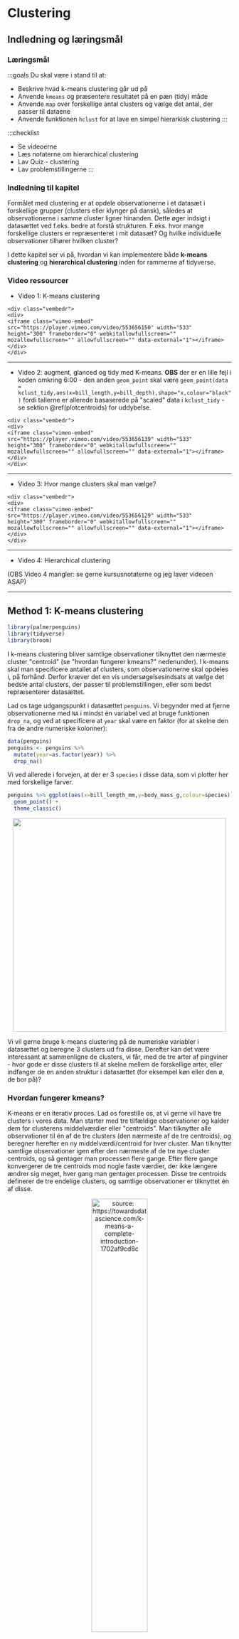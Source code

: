 #  Clustering

## Indledning og læringsmål

### Læringsmål

:::goals
Du skal være i stand til at: 

* Beskrive hvad k-means clustering går ud på
* Anvende `kmeans` og præsentere resultatet på en pæn (tidy) måde
* Anvende `map` over forskellige antal clusters og vælge det antal, der passer til dataene
* Anvende funktionen `hclust` for at lave en simpel hierarkisk clustering
:::


:::checklist
* Se videoerne
* Læs notaterne om hierarchical clustering
* Lav Quiz - clustering
* Lav problemstillingerne
:::

### Indledning til kapitel

Formålet med clustering er at opdele observationerne i et datasæt i forskellige grupper (clusters eller klynger på dansk), således at observationerne i samme cluster ligner hinanden. Dette øger indsigt i datasættet ved f.eks. bedre at forstå strukturen. F.eks. hvor mange forskellige clusters er repræsenteret i mit datasæt? Og hvilke individuelle observationer tilhører hvilken cluster?

I dette kapitel ser vi på, hvordan vi kan implementere både __k-means clustering__ og __hierarchical clustering__ inden for rammerne af tidyverse.

### Video ressourcer

* Video 1: K-means clustering 


```{=html}
<div class="vembedr">
<div>
<iframe class="vimeo-embed" src="https://player.vimeo.com/video/553656150" width="533" height="300" frameborder="0" webkitallowfullscreen="" mozallowfullscreen="" allowfullscreen="" data-external="1"></iframe>
</div>
</div>
```

---

* Video 2: augment, glanced og tidy med K-means. __OBS__ der er en lille fejl i koden omkring 6:00 - den anden `geom_point` skal være `geom_point(data = kclust_tidy,aes(x=bill_length,y=bill_depth),shape="x,colour="black")` fordi tallerne er allerede basaserede på "scaled" data i `kclust_tidy` - se sektion \@ref(plotcentroids) for uddybelse.


```{=html}
<div class="vembedr">
<div>
<iframe class="vimeo-embed" src="https://player.vimeo.com/video/553656139" width="533" height="300" frameborder="0" webkitallowfullscreen="" mozallowfullscreen="" allowfullscreen="" data-external="1"></iframe>
</div>
</div>
```

---

* Video 3: Hvor mange clusters skal man vælge?


```{=html}
<div class="vembedr">
<div>
<iframe class="vimeo-embed" src="https://player.vimeo.com/video/553656129" width="533" height="300" frameborder="0" webkitallowfullscreen="" mozallowfullscreen="" allowfullscreen="" data-external="1"></iframe>
</div>
</div>
```

---

* Video 4: Hierarchical clustering

(OBS Video 4 mangler: se gerne kursusnotaterne og jeg laver videoen ASAP)

---

## Method 1: K-means clustering


```r
library(palmerpenguins)
library(tidyverse)
library(broom)
```

I k-means clustering bliver samtlige observationer tilknyttet den nærmeste cluster "centroid" (se "hvordan fungerer kmeans?" nedenunder). I k-means skal man specificere antallet af clusters, som observationerne skal opdeles i, på forhånd. Derfor kræver det en vis undersøgelsesindsats at vælge det bedste antal clusters, der passer til problemstillingen, eller som bedst repræsenterer datasættet.

Lad os tage udgangspunkt i datasættet `penguins`. Vi begynder med at fjerne observationerne med `NA` i mindst én variabel ved at bruge funktionen `drop_na`, og ved at specificere at `year` skal være en faktor (for at skelne den fra de andre numeriske kolonner):


```r
data(penguins)
penguins <- penguins %>% 
  mutate(year=as.factor(year)) %>%
  drop_na() 
```

Vi ved allerede i forvejen, at der er 3 `species` i disse data, som vi plotter her med forskellige farver.


```r
penguins %>% ggplot(aes(x=bill_length_mm,y=body_mass_g,colour=species)) + 
  geom_point() + 
  theme_classic()
```

<img src="09-clustering_files/figure-html/unnamed-chunk-6-1.svg" width="480" style="display: block; margin: auto;" />

Vi vil gerne bruge k-means clustering på de numeriske variabler i datasættet og beregne 3 clusters ud fra disse. Derefter kan det være interessant at sammenligne de clusters, vi får, med de tre arter af pingviner - hvor gode er disse clusters til at skelne mellem de forskellige arter, eller indfanger de en anden struktur i datasættet (for eksempel køn eller den ø, de bor på)?


### Hvordan fungerer kmeans?

K-means er en iterativ proces. Lad os forestille os, at vi gerne vil have tre clusters i vores data. Man starter med tre tilfældige observationer og kalder dem for clusterens middelværdier eller "centroids". Man tilknytter alle observationer til én af de tre clusters (den nærmeste af de tre centroids), og beregner herefter en ny middelværdi/centroid for hver cluster. Man tilknytter samtlige observationer igen efter den nærmeste af de tre nye cluster centroids, og så gentager man processen flere gange. Efter flere gange konvergerer de tre centroids mod nogle faste værdier, der ikke længere ændrer sig meget, hver gang man gentager processen. Disse tre centroids definerer de tre endelige clusters, og samtlige observationer er tilknyttet én af disse.

<div class="figure" style="text-align: center">
<img src="plots/kmeans.png" alt="source: https://towardsdatascience.com/k-means-a-complete-introduction-1702af9cd8c" width="50%" />
<p class="caption">(\#fig:unnamed-chunk-7)source: https://towardsdatascience.com/k-means-a-complete-introduction-1702af9cd8c</p>
</div>

Jeg beder ikke om detaljerne i metoden, men der er mange videoer på YouTube, der bedre forklarer, hvordan k-means fungerer, for eksempel: https://www.youtube.com/watch?v=4b5d3muPQmA

Bemærk, at der er noget __tilfældighed__ indbygget i algoritmen. Det betyder, at hver gang man anvender k-means, får man et lidt anderledes resultat.

### Within/between sum of squares

Man kan forestille sig, at hvis man laver en god clustering af et datasæt, så ligner observationerne inden for den samme cluster hinanden meget, mens observationerne i forskellige clusters er meget forskellige fra hinanden. Med andre ord, skal afstanden mellem observationerne i samme cluster være så lille som muligt, og afstanden mellem observationerne i forskellige clusters skal være så stor som muligt. For at måle dette kan man beregne følgende:  

* __total within sum of squares__ - den totale kvadrerede afstand fra observationerne til deres nærmeste centroid.
* __total between sum of squares__ - den totale afstand fra centroids til alle andre centroids. Denne skal være så stor som muligt.


### Kør k-means i R

K-means _fungerer kun på numeriske data_, som vi kan vælge fra datasættet med `select()` i kombination med hjælpefunktionen `where(is.numeric)`. Vi bruger også `scale()`, hvilket betyder, at alle variabler får den samme skala, og det forhindrer, at nogle får mere indflydelse end andre i det endelige resultat.


```r
penguins_scaled <- penguins %>% 
  select(where(is.numeric)) %>% 
  scale()
```

Man er også nødt til at specificere på forhånd, hvor mange clusters man ønsker at opdele datasættet i, så lad os sige `centers=3` inden for funktionen `kmeans()` her og beregne vores clusters:


```r
kclust <- kmeans(penguins_scaled,centers = 3)
kclust
```

```
#> K-means clustering with 3 clusters of sizes 129, 119, 85
#> 
#> Cluster means:
#>   bill_length_mm bill_depth_mm flipper_length_mm body_mass_g
#> 1     -1.0452359     0.4858944        -0.8803701  -0.7616078
#> 2      0.6537742    -1.1010497         1.1607163   1.0995561
#> 3      0.6710153     0.8040534        -0.2889118  -0.3835267
#> 
#> Clustering vector:
#>   [1] 1 1 1 1 1 1 1 1 1 1 1 1 3 1 3 1 1 1 1 1 1 1 1 1 1 1 1 1 1 1 1 1 1 1 1 1 1
#>  [38] 1 3 1 1 1 1 3 1 1 1 3 1 1 1 1 1 1 1 3 1 1 1 1 1 1 1 3 1 1 1 3 1 3 1 1 1 3
#>  [75] 1 3 1 1 1 1 1 1 1 1 1 3 1 1 1 3 1 1 1 3 1 3 1 1 1 1 1 1 1 3 1 3 1 3 1 3 1
#> [112] 1 1 1 1 1 1 1 1 1 1 1 1 3 1 3 1 1 1 1 1 1 1 1 1 1 1 1 1 1 1 1 1 1 1 3 2 2
#> [149] 2 2 2 2 2 2 2 2 2 2 2 2 2 2 2 2 2 2 2 2 2 2 2 2 2 2 2 2 2 2 2 2 2 2 2 2 2
#> [186] 2 2 2 2 2 2 2 2 2 2 2 2 2 2 2 2 2 2 2 2 2 2 2 2 2 2 2 2 2 2 2 2 2 2 2 2 2
#> [223] 2 2 2 2 2 2 2 2 2 2 2 2 2 2 2 2 2 2 2 2 2 2 2 2 2 2 2 2 2 2 2 2 2 2 2 2 2
#> [260] 2 2 2 2 2 2 3 3 3 3 3 3 3 3 3 3 3 3 3 3 3 3 3 3 3 3 1 3 1 3 3 3 3 3 3 3 1
#> [297] 3 1 3 3 3 3 3 3 3 3 3 3 3 3 3 3 3 3 3 3 3 3 3 1 3 3 3 3 3 3 3 3 3 3 3 3 3
#> 
#> Within cluster sum of squares by cluster:
#> [1] 120.7030 139.4684 109.4813
#>  (between_SS / total_SS =  72.2 %)
#> 
#> Available components:
#> 
#> [1] "cluster"      "centers"      "totss"        "withinss"     "tot.withinss"
#> [6] "betweenss"    "size"         "iter"         "ifault"
```

Man får forskellige ting frem, for eksempel:

* `Cluster means` - det svarer til de centroids markeret med __x__ i figuren ovenfor - bemærk, at de er 4-dimensionelle, da vi har brugt 4 variabler til at beregne resultatet. 
* `Clustering` vector - hvilken cluster hver observation er blevet tilknyttet.
* `Within cluster sum of squares` - Jo mindre, jo bedre - hvor meget observationerne inden for samme cluster ligner hinanden (den totale kvadrerede afstand fra observationerne til deres nærmeste centroid).

### Ryd op i k-means resultaterne med pakken `broom`

Fra pakken `broom` har vi indtil videre mest beskæftiget os med `glance()`. Med `glance()` får man én-linje baserede summary statistikker fra én eller flere modeller samlet i én dataramme, for at lette et plot/labels osv. Der er også to andre funktioner vi tager i brug her. Her er en beskrivelse af de tre.

Broom verb    | Beskrivelse
----------- | -----------------
`glance()`    | single line summary - lav et elbow plot
`augment()`   | Tilføj datasæt til clusters - lav plots farvet efter cluster 
`tidy()`      | Multi-line summary - ekstraher centroids 

For at lave et plot af clusters kan det især være nyttigt at benytte `augment`. Her kan man se, at vi har fået en kolonne, der hedder `.cluster` med i den oprindelige dataramme (jeg flyttede kolonnen til første plads i nedenstående kode, så man kan se den i outputtet af kursusnoterne). 


```r
kc1 <- augment(kclust, penguins) #clustering = første plads, data = anden plads
kc1 %>% select(.cluster,all_of(names(penguins)))
```

```
#> # A tibble: 333 × 9
#>    .cluster species island    bill_length_mm bill_depth_mm flipper_length_mm
#>    <fct>    <fct>   <fct>              <dbl>         <dbl>             <int>
#>  1 1        Adelie  Torgersen           39.1          18.7               181
#>  2 1        Adelie  Torgersen           39.5          17.4               186
#>  3 1        Adelie  Torgersen           40.3          18                 195
#>  4 1        Adelie  Torgersen           36.7          19.3               193
#>  5 1        Adelie  Torgersen           39.3          20.6               190
#>  6 1        Adelie  Torgersen           38.9          17.8               181
#>  7 1        Adelie  Torgersen           39.2          19.6               195
#>  8 1        Adelie  Torgersen           41.1          17.6               182
#>  9 1        Adelie  Torgersen           38.6          21.2               191
#> 10 1        Adelie  Torgersen           34.6          21.1               198
#> # ℹ 323 more rows
#> # ℹ 3 more variables: body_mass_g <int>, sex <fct>, year <fct>
```

Nu benytter vi `kc1` til at lave et plot. Her giver jeg en farve efter `.cluster` og form efter `species`, så vi kan sammenligne vores beregnede clusters med de tre forskellige arter. Bemærk her, at jeg kun har to variabler i plottet, men der er faktisk fire variabler, som blev brugt til at lave clusters med funktionen `kmeans`. En anden måde er at plotte de første to principal components i stedet for to af de fire variabler - det beskæftiger vi os med næste gang.


```r
ggplot(kc1, aes(x = scale(bill_length_mm), 
                y = scale(bill_depth_mm))) + 
  geom_point(aes(color = .cluster, shape = species)) + theme_minimal()
```

<img src="09-clustering_files/figure-html/unnamed-chunk-11-1.svg" width="480" style="display: block; margin: auto;" />

Vi kan også f.eks. optælle, hvor mange af de tre arter vi får i hver af vores tre clusters, hvor vi kan se, at `Adelie` og `Chinstrap` er blevet mere blandet mellem to af de tre clusters end `Gentoo`.


```r
kc1 %>% count(.cluster, species)
```

```
#> # A tibble: 5 × 3
#>   .cluster species       n
#>   <fct>    <fct>     <int>
#> 1 1        Adelie      124
#> 2 1        Chinstrap     5
#> 3 2        Gentoo      119
#> 4 3        Adelie       22
#> 5 3        Chinstrap    63
```


### Plot cluster centroids {#plotcentroids}

Næste skridt er at se på resultatet af funktionen `tidy()` fra `broom`-pakken. Her har vi fået en overskuelig dataramme med middelværdierne (centroids) for de tre clusters over de fire variabler, som blev brugt i beregningerne.


```r
kclust_tidy <- kclust %>% tidy()
kclust_tidy
```

```
#> # A tibble: 3 × 7
#>   bill_length_mm bill_depth_mm flipper_length_mm body_mass_g  size withinss
#>            <dbl>         <dbl>             <dbl>       <dbl> <int>    <dbl>
#> 1         -1.05          0.486            -0.880      -0.762   129     121.
#> 2          0.654        -1.10              1.16        1.10    119     139.
#> 3          0.671         0.804            -0.289      -0.384    85     109.
#> # ℹ 1 more variable: cluster <fct>
```

Herefter benytter jeg `kclust_tidy` som et ekstra datasæt i ovenstående plot, men indenfor en anden `geom_point()` for at tilføje en `x`-form i midten af de tre clusters - se de følgende tre punkter, der forklarer nogle detaljer i koden:

* Jeg bruger funktionen `scale()` på `bill_length_mm` og `bill_depth_mm`, fordi mine centroids, som også skal med i plottet, blev beregnet på skalerede data.
* Jeg behøver ikke at anvende `scale()` på mine centroids lagret i `kclust_tidy`, så jeg angiver bare akser-variablerne i `aes()` uden at anvende `scale()`.
* Jeg har brugt `color` og `shape` som lokale aesthetics i den første `geom_point()` her, da de ikke eksisterer som kolonner i `kclust_tidy`.


```r
ggplot(kc1, aes(x = scale(bill_length_mm), # skal skalere de oprindelige data
                y = scale(bill_depth_mm))) + 
  geom_point(aes(color = .cluster, shape = species)) +
  geom_point(data = kclust_tidy, 
             aes(x = bill_length_mm, # behøver ikke at skalere igen
                 y = bill_depth_mm),
             size = 10, shape = "x", show.legend = FALSE) + 
  theme_bw()
```

<img src="09-clustering_files/figure-html/unnamed-chunk-14-1.svg" width="480" style="display: block; margin: auto;" />

Vi kan se, at vores clusters ikke præcist fanger de samme tre grupper, som variablen `species` - der er forskelle. Det kan være, at vi også har fanget nogle oplysninger om fx den ø, pingvinerne bor på, eller deres køn.

## Kmeans: hvor mange clusters?

Vi gættede på 3 clusters i den ovenstående analyse (da vi havde oplysninger om arter i forvejen), men det kunne godt være, at et andet antal clusters passer bedre til datasættet. Vi kan beregne flere clusterings og angive forskellige antal clusters, og dernæst bruge resultaterne fra disse til at træffe en beslutning om, hvor mange clusters vi vil angive i vores endelige clustering.

Det er vigtigt at kunne finde frem til et passende antal clusters:

* For mange clusters kan resultere i overfitting, hvor vi har for mange til at fortolke eller give mening.
* For få kan betyde, at vi overser indsigter i strukturen eller vigtige tendenser i datasættet.

### Få Broom output for forskellige antal clusters

I det følgende laver jeg en brugerdefineret funktion, der laver en clustering på datasættet `penguins_scaled`, og hvor jeg angiver, at antallet af beregnede clusters skal være `.x`, der er et heltal (fx 1,3,99 osv.). Bemærk derfor, at selve data er den samme hver gang jeg anvender funktionen - det er bare antallet af clusters jeg beregner, der kan variere.


```r
my_func <- ~kmeans(penguins_scaled,centers = .x)
```

Dernæst laver jeg en `tibble` med variablen `k`, som indeholder heltal fra 1 op til 9. Når jeg anvender funktionen `map` på kolonnen `k` med ovenstående funktion `my_func`, svarer det til, at jeg anvender `kmeans` ni gange, med antal clusters fra 1 til 9. Jeg gemmer clustering resultaterne i en kolonne kaldet `kclust`, og så anvender jeg `tidy`, `glance` og `augment` til at få de forskellige outputter fra mine clusterings.


```r
kclusts <- 
  tibble(k = 1:9) %>%
  mutate( kclust = map(k, my_func),
          tidied = map(kclust, tidy),
          glanced = map(kclust, glance),
          augmented = map(kclust, ~.x %>% augment(penguins))
        )
```

Husk, at for at få frem resultaterne i de forskellige formater fra `tidy`,`glance` og `augment`, er vi nødt til at anvende funktionen `unnest()` - her gemmer jeg resultaterne i tre nye dataframes, som vi kan referere til efterfølgende:


```r
kclusts_tidy    <- kclusts %>% unnest(tidied)
kclusts_augment <- kclusts %>% unnest(augmented)
kclusts_glance <- kclusts %>% unnest(glanced)
```


### Elbow plot (glance)

Vi bruger `tot.withinss` fra outputtet fra `glance()` (dataframen `kclusts_glance`). Det giver målinger for den totale afstand af observationerne fra deres nærmeste centroid (within sum of squares).


```r
kclusts_glance
```

```
#> # A tibble: 9 × 8
#>       k kclust   tidied           totss tot.withinss betweenss  iter augmented
#>   <int> <list>   <list>           <dbl>        <dbl>     <dbl> <int> <list>   
#> 1     1 <kmeans> <tibble [1 × 7]>  1328        1328.  9.09e-13     1 <tibble> 
#> 2     2 <kmeans> <tibble [2 × 7]>  1328         551.  7.77e+ 2     1 <tibble> 
#> 3     3 <kmeans> <tibble [3 × 7]>  1328         371.  9.57e+ 2     2 <tibble> 
#> 4     4 <kmeans> <tibble [4 × 7]>  1328         293.  1.03e+ 3     3 <tibble> 
#> 5     5 <kmeans> <tibble [5 × 7]>  1328         276.  1.05e+ 3     4 <tibble> 
#> 6     6 <kmeans> <tibble [6 × 7]>  1328         260.  1.07e+ 3     3 <tibble> 
#> 7     7 <kmeans> <tibble [7 × 7]>  1328         183.  1.14e+ 3     3 <tibble> 
#> 8     8 <kmeans> <tibble [8 × 7]>  1328         172.  1.16e+ 3     3 <tibble> 
#> 9     9 <kmeans> <tibble [9 × 7]>  1328         167.  1.16e+ 3     3 <tibble>
```

Jo flere clusters, jo mindre er statistikken `tot.withinss` typisk, men vi kan se i det følgende plot, at efter 2 eller 3 clusters, er der ikke meget gevinst ved at bruge flere clusters. Derfor vælger man ofte enten 2 eller 3. Dette plot kaldes ofte for en 'elbow' plot - man vælger det antal, der ligger på 'elbuen', hvor der ikke er meget gevinst ved at inkludere flere clusters i datasættet (men det er selvfølgelig meget subjektivt, hvilket tal man vælger til sidst).


```r
kclusts_glance %>% 
  ggplot(aes(x = k, y = tot.withinss)) + 
  geom_line() + 
  geom_point() + 
  theme_bw()
```

<img src="09-clustering_files/figure-html/unnamed-chunk-19-1.svg" width="480" style="display: block; margin: auto;" />


### Automatisk beslutning med pakken `NbClust`

Man kan også overveje at prøve noget mere automatisk. For eksempel, pakken `NbClust` laver 30 forskellige clustering-algoritmer på datasættet for antal clusters fra 2 op til 9, og for hver af disse tages en beslutning om det bedste antal clusters. Man kan således se, hvilket antal clusters der blev valgt flest gange af de forskellige algoritmer.


```r
library(NbClust)
set.seed(24) #fordi outputtet fra NbClust har indbygget tilfældighed
cluster_30_indexes <- NbClust(data = penguins_scaled, 
                              distance = "euclidean", 
                              min.nc = 2, 
                              max.nc = 9, 
                              method = "complete")
```

Som det ses nedenfor, er enten 2 eller 3 clusters optimalt, hvilket stemmer overens med 'elbow' plot-metoden.


```r
as_tibble(cluster_30_indexes$Best.nc[1,]) %>%
  ggplot(aes(x=factor(value))) + 
  geom_bar(stat="count",fill="blue") + 
  xlab("Antal clusters") + ylab("Antal clustering-algoritmer der vælger dette antal") +
  coord_flip() +
  theme_minimal()
```

<img src="09-clustering_files/figure-html/unnamed-chunk-21-1.svg" width="384" style="display: block; margin: auto;" />

### Visualisering af de forskellige antal clusters (augment)

Vi kan også visualisere, hvordan de forskellige antal clusters tager sig ud. Her kan vi bruge vores resultater fra `augment`-funktionen (`kclusts_augment`), som indeholder tilknytningerne af observationerne til clusters for hver af de ni clusterings. Bemærk, at `kclusts_augment` har 2997 observationer. Dette svarer til 9 (antal clusterings) x 333 (antal observationer i `penguins`), fordi vi har brugt `unnest` til at samle alle resultaterne.


```r
kclusts_augment %>% glimpse()
```

```
#> Rows: 2,997
#> Columns: 13
#> $ k                 <int> 1, 1, 1, 1, 1, 1, 1, 1, 1, 1, 1, 1, 1, 1, 1, 1, 1, 1…
#> $ kclust            <list> [1, 1, 1, 1, 1, 1, 1, 1, 1, 1, 1, 1, 1, 1, 1, 1, 1,…
#> $ tidied            <list> [<tbl_df[1 x 7]>], [<tbl_df[1 x 7]>], [<tbl_df[1 x …
#> $ glanced           <list> [<tbl_df[1 x 4]>], [<tbl_df[1 x 4]>], [<tbl_df[1 x …
#> $ species           <fct> Adelie, Adelie, Adelie, Adelie, Adelie, Adelie, Adel…
#> $ island            <fct> Torgersen, Torgersen, Torgersen, Torgersen, Torgerse…
#> $ bill_length_mm    <dbl> 39.1, 39.5, 40.3, 36.7, 39.3, 38.9, 39.2, 41.1, 38.6…
#> $ bill_depth_mm     <dbl> 18.7, 17.4, 18.0, 19.3, 20.6, 17.8, 19.6, 17.6, 21.2…
#> $ flipper_length_mm <int> 181, 186, 195, 193, 190, 181, 195, 182, 191, 198, 18…
#> $ body_mass_g       <int> 3750, 3800, 3250, 3450, 3650, 3625, 4675, 3200, 3800…
#> $ sex               <fct> male, female, female, female, male, female, male, fe…
#> $ year              <fct> 2007, 2007, 2007, 2007, 2007, 2007, 2007, 2007, 2007…
#> $ .cluster          <fct> 1, 1, 1, 1, 1, 1, 1, 1, 1, 1, 1, 1, 1, 1, 1, 1, 1, 1…
```

I den følgende kode laver jeg et plot af `flipper_length_mm` mod `bill_length_mm` og anvender `facet_wrap`, så hver clustering får sit eget plot (så der er 333 observationer pr. plot).


```r
kclusts_augment %>% 
  ggplot(aes(x = flipper_length_mm, y = bill_length_mm, colour=.cluster)) +
        geom_point(aes(shape=factor(species)), alpha = 0.8) + 
        facet_wrap(~ k) + 
        theme_bw() 
```

<img src="09-clustering_files/figure-html/unnamed-chunk-23-1.svg" width="672" style="display: block; margin: auto;" />

Vi kan nemt inddrage `kclusts_tidy()` og lave "X"-mærker ved blot at tilføje en ekstra `geom_point` og specificere `kclusts_tidy`. Først anvender jeg funktionen `rename`, så variablen `cluster` fra `kclusts_tidy` matcher `.cluster` fra `kclusts_augment`.


<!-- Husk også at da `scale()` blev brugt til at lave clustering, skal man plotter `scale(flipper_length_mm)` og `scale(bill_length_mm)` på plottet, men `aes(x=flipper_length_mm,y=bill_length_mm)` lokalt, fordi jeg behøver ikke at anvende `scale()` igen på min centroids. -->


```r
kclusts_tidy <- kclusts_tidy %>% rename(.cluster=cluster)

kclusts_augment %>% 
  ggplot(aes(x = scale(flipper_length_mm), y = scale(bill_length_mm),colour=.cluster)) + #scale here
        geom_point(aes(shape=factor(species)), alpha = 0.8) + 
        facet_wrap(~ k) + 
        geom_point(data = kclusts_tidy,
                   aes(x=flipper_length_mm,y=bill_length_mm), #already based on scaled data, so don't scale
                   size = 10, shape = "x",col="black", show.legend = FALSE) + 
        theme_bw()
```

<img src="09-clustering_files/figure-html/unnamed-chunk-24-1.svg" width="672" style="display: block; margin: auto;" />

Vi kan forsøge at kigge endnu dybere ind i resultaterne - her introducerer jeg `sex` som en ekstra variabel i plottet. Husk, at variablen `sex` ikke blev brugt i vores k-means clustering, men det kan være, at der er nogle aspekter ved de fire variabler, som kan fortælle os noget om kønnet på pingvinerne. For at spare plads, har jeg kun vist antallet af clusters fra 2 til 5.


```r
kclusts_augment %>% filter(k %in% 2:5) %>% 
  ggplot(aes(x = scale(flipper_length_mm), y = scale(bill_length_mm),colour=.cluster)) +
        geom_point(aes(shape=factor(species)), alpha = 0.8) + 
        facet_grid(sex ~ k) + 
        geom_point(data = kclusts_tidy %>% filter(k %in% 2:5),
                   aes(x = flipper_length_mm,
                       y = bill_length_mm), 
                   size = 10, shape = "x", colour = "black",show.legend = FALSE) +
        theme_bw()
```

<img src="09-clustering_files/figure-html/unnamed-chunk-25-1.svg" width="960" style="display: block; margin: auto;" />

### Nest/map-ramme fra sidste gang

Som en sidste bemærkning med k-means, kan man også lave en clustering for hver af de tre arter separat. I det følgende opretter jeg en nested dataframe, som indeholder tre datasæt (`penguins` opdelt efter variablen `species`), og jeg anvender den brugerdefinerede funktion `scale_me` til at udvælge de numeriske variabler og anvende `scale()` på hvert datasæt.


```r
scale_me <- ~.x %>% select(where(is.numeric)) %>% scale

penguins_nest <- penguins %>% 
  group_by(species) %>%
  nest() %>%
  mutate("data_scaled" = map(data, scale_me))
```

Dernæst laver jeg en brugerdefineret funktion til at lave en clustering på datasættet `.x`, og angiver at antallet af clusters skal være 3. Bemærk, at i den ovenstående sektion varierede vi antallet af clusters (indstilling `centers`), men her fastlægger vi antallet af clusters og varierer i stedet selve datasættet.


```r
cluster_me <- ~.x %>% kmeans(centers=3)
```

Jeg anvender `cluster_me` på mine skalerede datasæt, og anvender derefter `glance`, `augment` og `tidy` på clustering-resultaterne ligesom tidligere (bemærk brugen af `map` til at `augment` de opdelte datasæt).


```r
penguins_nest <- penguins_nest %>% 
  mutate(clusters = map(data_scaled,cluster_me),
         clusters_glance = map(clusters,glance),
         clusters_augment = map2(clusters,data_scaled,~.x %>% augment(.y)), #I augment the scaled data so the correct scaling (based on individual datasets) appears in the next plot
         clusters_tidy = map(clusters,tidy))

nested_clusters_augment <- penguins_nest %>% unnest(clusters_augment)
nested_clusters_tidy <- penguins_nest %>% unnest(clusters_tidy)
```

Til sidste laver jeg en plot af resultaterne:


```r
nested_clusters_augment %>% 
  ggplot(aes(x=bill_length_mm,y=flipper_length_mm,colour=.cluster)) + #data already scaled
  geom_point() +
  facet_grid(~species) + 
  geom_point(data=nested_clusters_tidy,
             shape="X",colour="black",
             size = 10) +
  theme_bw()
```

<img src="09-clustering_files/figure-html/unnamed-chunk-29-1.svg" width="672" style="display: block; margin: auto;" />



## Metode 2: Hierarchical clustering

K-means er en meget populær metode til at lave clustering, men der findes mange andre metoder, fx hierarkisk clustering. Vi skifter over til `mtcars`, og ligesom med `kmeans` skal vi først anvende `scale` på de numeriske kolonner i dataene.


```r
mtcars_scaled <- mtcars %>% select(where(is.numeric)) %>% scale()
```

I modsætning til k-means skal man først beregne afstanden mellem alle observationerne i dataene for at lave hierarkisk clustering. Det gør man med funktionen `dist()` (som bruger den euklidiske afstand som standard):


```r
d <- dist(mtcars_scaled)
```

For at lave en hierarkisk clustering anvender man funktionen `hclust()`. Metoden `complete` er standard, men man kan afprøve andre metoder (der er ikke en fast regel for, hvilken metode man skal bruge).


```r
mtcars_hc <- hclust(d, method = "complete" )
# Metoder: "average", "single", "complete", "ward.D"
```

I det følgende arbejder vi lidt med `mtcars_hc` for at få nogle clusters frem, og for at lave et plot.

### Vælge ønsket antal clusters

Funktionen `cutree` anvendes til at få clusters fra resultaterne af funktionen `hclust`. For eksempel, hvis man gerne vil have 4 clusters, bruger man `k = 4`. Jeg specificerer `order_clusters_as_data = FALSE` for at få clusters i den rækkefølge, som passer til det plot (dendrogram) vi laver (bemærk at man skal have pakken `dendextend` installeret for at få det til at fungere).


```r
library(dendextend)

clusters <- cutree(mtcars_hc, k = 4, order_clusters_as_data = FALSE)
```

Her laver jeg et overblik over, hvor mange observationer fra `mtcars` der er i hver cluster:


```r
tibble("cluster"=clusters) %>% group_by(cluster) %>% summarise(n())
```

```
FALSE # A tibble: 4 × 2
FALSE   cluster `n()`
FALSE     <int> <int>
FALSE 1       1     7
FALSE 2       2     8
FALSE 3       3    12
FALSE 4       4     5
```

### Lav et pænt plot af dendrogrammet med ggplot2

Først anvender jeg funktionen `dendro_data()` til at udtrække dendrogrammet fra `hclust()` resultaterne.


```r
library(ggdendro)
dend_data <- dendro_data(mtcars_hc %>% as.dendrogram, type = "rectangle")
```

Vi tilføjer vores clusters, som vi beregnede ovenfor (det er derfor, vi sikrede rækkefølgen af clusters):


```r
dend_data$labels <- dend_data$labels %>% 
  mutate(cluster = clusters)
```

Vi benytter `dend_data$segments` og `dend_data$labels` til at lave et informativt plot af dataene med `ggplot2`.


```r
ggplot(dend_data$segments) + 
  geom_segment(aes(x = x, y = y, xend = xend, yend = yend)) +
  coord_flip() +
  geom_text(data = dend_data$labels, 
            aes(x, y, label = label,col=factor(cluster)),
            hjust=1,size=3) +
  ylim(-3, 10) + 
  theme_dendro()
```

<img src="09-clustering_files/figure-html/unnamed-chunk-37-1.svg" width="672" style="display: block; margin: auto;" />


Så kan man se, der er fire clusters i dengrammet, og biler der er tætest på hinanden ligner hinanden mest - fk. Merc 280C og Merc 280 må være meget éns, og er som forventet lige ved siden af hinanden i plottet.

Man kan godt tilpasse ovenstående kode til et andet datasæt - se problemstillinger, men man må også gerne udvide plottet med de forskellige viden vi har om ggplot2.

### Afprøve andre metoder på hierachical clustering

Ekstra hvis du vil afprøve de fire metoder i `hclust` - "average", "single", "complete" og "ward.D".


```r
# samme ggplot kommando som ovenpå lavet til en funktion 
den_plot <- ~ggplot(.x$segments) + 
  geom_segment(aes(x = x, y = y, xend = xend, yend = yend)) +
  coord_flip() +
  geom_text(data = .x$labels, 
            aes(x, y, label = label),
            hjust=1,size=2) +
  ylim(-4, 10) + theme_dendro()
```

Vi iterate over de fire metoder og lave samme process som ovenpå med map. Derefter kan man lave et plot fk. med grid.arrange:


```r
# fire metoder:
m <- c( "average", "single", "complete", "ward.D")

hc_results <- 
  tibble(method = m) %>%
  mutate( kclust = map(method, ~hclust(d, method = .x)), 
          dendrogram = map(kclust,as.dendrogram),
          den_dat = map(dendrogram,~dendro_data(.x,type="rectangle")),
          plot = map(den_dat,den_plot))

library(gridExtra)
grid.arrange(grobs = hc_results %>% pull(plot),ncol=2)
```

<img src="09-clustering_files/figure-html/unnamed-chunk-39-1.svg" width="672" style="display: block; margin: auto;" />


## Problemstillinger

__Problem 1__) Quiz - Clustering

---

__Problem 2__) *Funktionen kmeans*. I ovenstående brugte vi `mtcars` i hierarchical clustering, men lad os se, hvordan det ser ud med `k-means`. Du er velkommen til at tilpasse min ovenstående kode, som jeg brugte til `penguins` datasættet:

__a__) Benyt `kmeans` til at finde 2 clusters i datasættet `mtcars`: 

* Husk at vælge kun de numeriske kolonner og skalér datasættet på forhånd.
* Gem din clustering som `my_clusters`.
* Hvor mange observationer er der i hver af de to clusters?
    


__b__) Brug funktionen `augment` til at forbinde det oprindelige datasæt til dine clusters fra `my_clusters` (skriv `mtcars` indenfor funktionen `augment`).



__c__) Brug dit "augmenterede" datasæt til at lave et scatterplot mellem to af de numeriske variabler (du vælger selv hvilke) i datasættet, og farvelæg dem efter dine beregnede klynger. Da du har knyttet det oprindelige datasæt (som ikke var skaleret) i `augment()`-funktionen, skal du skalere dine variabler i plottet.




__d__) Tilføj `tidy()`-funktionen for at få fat i middelværdierne/centroids for hver af de 2 clusters, og tilpas min kode fra notaterne (sektion 9.2.5) for at tilføje dem til plottet som 'x' (husk at din "centers"/centroids er allerede baserede på scaled data så du behøver ikke at anvende scale på deres værdier).
 

 



---

__Problem 3__) *Hierarchical clustering øvelse*

Vi laver en analyse af det `msleep` datasæt. Jeg har lavet oprydningen og scaling for dig:


```r
data(msleep)
msleep_clean <- msleep %>% select(name,where(is.numeric)) %>% drop_na()
msleep_scaled <- msleep_clean %>% select(-name) %>% scale
row.names(msleep_scaled) <- msleep_clean$name
```


Tilpas min kode fra kursusnotaterne (sektion 9.4) til at lave følgende:

__a__)  Benyt funktioner `dist()` og dernæst `hclust()` på datasættet `msleep_scaled`. 




__b__) Benyt `cutree` for at finde 5 clusters fra dine `hclust`-resultater, og kalde det for `clusters`. Husk at anvende `order_clusters_as_data = FALSE` så at vi har den korrekt rækkefølge for et plot (_OBS man skal installere/indlæse pakken `dendextend`_)



__c__) Benyt `dendro_data` til at udtrække de dendrogram fra resultaterne og tilføj `clusters` til `dend_data$labels` (kopier kode fra 9.4.2).





__d__) Lav et dengrogram plot: igen tilpas koden (9.4.2) for `mtcars` eksempel for nuværende data




---

__Problem 4)__

Inlæs data


```r
wholesale <- read.csv("https://www.dropbox.com/s/7nb5pkruqt4fqn4/Wholesale%20customers%20data.csv?dl=1", header = TRUE)
```

__a__) Foretag ændringer i datasættet i henhold til følgende instruktioner (og husk at gemme):

* Channel - anvend `recode` for at ændre til navne
  + 1 = horeca
  + 2 = retail
 
* Region - anvend `recode` for at ændre til navne
  + 1 = Lisnon
  + 2 = Oporto
  + 3 = Other

* Anvend `map_if` til at transformere samtlige numeriske variabler med `log` (sektion 7.5.2)



__b__) Udvælg de numeriske variabler fra dit datasæt og anvende `scale()` - kalde dit nye datasæt for `wholescale_scale`



__c__) Tilpas min kode fra sektion 9.3.1 til at lave 10 clusterings (k=1:10) på `wholesale_scale` og gem dem i en dataframe, sammen med din clusterings resultater i "tidy", "glance" og "augment" form.



__d__) Lav et elbow plot fra dit output fra `glance` (sektion 9.3.2)



__e__) Udvælg clusterings hvor k er fra 2 til 7 fra dit output fra `augment` og lav scatter plots af variabler `Frozen` VS `Fresh`, hvor du:
  
  * Giv farve efter .cluster
  * Adskil plots efter `k`
  * Prøv dernæst at adskille dit plots yderligere efter `Channel`.



<!-- __f)__ Tag udgangspunkt i dit output fra `tidy` hvor antal clusters er 4 - lav et barplot for at vise middelværdier/centroids fra din clustering. -->

<!-- ```{r,echo=F,eval=F} -->
<!-- kmeans_tidy %>%  -->
<!--   filter(k==4) %>%  -->
<!--   pivot_longer(cols=colnames(wholesale_scale)) %>% -->
<!--   ggplot(aes(x=cluster,y=value,fill=name)) +  -->
<!--   geom_bar(stat="identity",position="dodge",colour="black")  -->
<!-- ``` -->

__f)__ Tilpas koden fra 9.3.5 til at lave en analyse for "hoerca" og "retail" (variablen `Channel`) hver for sig. Angiv 4 clusters i din analyse.



__g)__ Lav et plot af din clustering (adskilt efter variablen `Channel`) og få "x" på plotterne til at vise din cluster middelværdier for `Frozen` og `Fresh`.


